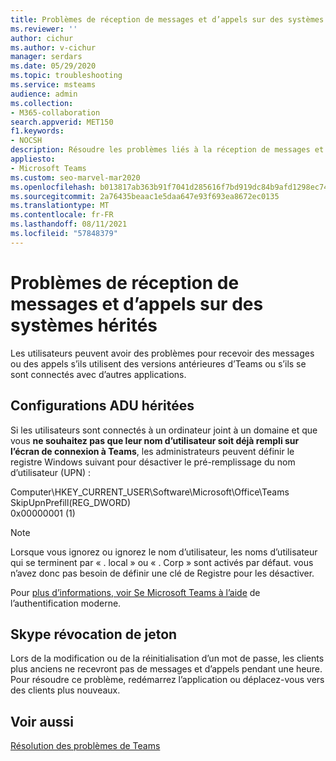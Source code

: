 ```yaml
---
title: Problèmes de réception de messages et d’appels sur des systèmes hérités dans Teams
ms.reviewer: ''
author: cichur
ms.author: v-cichur
manager: serdars
ms.date: 05/29/2020
ms.topic: troubleshooting
ms.service: msteams
audience: admin
ms.collection:
- M365-collaboration
search.appverid: MET150
f1.keywords:
- NOCSH
description: Résoudre les problèmes liés à la réception de messages et d’appels sur des systèmes hérités
appliesto:
- Microsoft Teams
ms.custom: seo-marvel-mar2020
ms.openlocfilehash: b013817ab363b91f7041d285616f7bd919dc84b9afd1298ec74d8e9dc64046a5
ms.sourcegitcommit: 2a76435beaac1e5daa647e93f693ea8672ec0135
ms.translationtype: MT
ms.contentlocale: fr-FR
ms.lasthandoff: 08/11/2021
ms.locfileid: "57848379"
---
```

# <a name="issues-receiving-messages-and-calls-on-legacy-systems"></a>Problèmes de réception de messages et d’appels sur des systèmes hérités

Les utilisateurs peuvent avoir des problèmes pour recevoir des messages ou des appels s’ils utilisent des versions antérieures d’Teams ou s’ils se sont connectés avec d’autres applications.

## <a name="legacy-adu-setups"></a>Configurations ADU héritées

 Si les utilisateurs sont connectés à un ordinateur joint à un domaine et que vous **ne souhaitez pas que leur nom d’utilisateur soit déjà rempli sur l’écran de connexion à Teams**, les administrateurs peuvent définir le registre Windows suivant pour désactiver le pré-remplissage du nom d’utilisateur (UPN) :

  Computer\HKEY_CURRENT_USER\Software\Microsoft\Office\Teams<br/>
  SkipUpnPrefill(REG_DWORD)<br/>
  0x00000001 (1)

> [!NOTE]
> Lorsque vous ignorez ou ignorez le nom d’utilisateur, les noms d’utilisateur qui se terminent par « . local » ou « . Corp » sont activés par défaut. vous n’avez donc pas besoin de définir une clé de Registre pour les désactiver.

Pour [plus d’informations, voir Se Microsoft Teams à l’aide](sign-in-teams.md) de l’authentification moderne.

## <a name="skype-token-revocation"></a>Skype révocation de jeton

Lors de la modification ou de la réinitialisation d’un mot de passe, les clients plus anciens ne recevront pas de messages et d’appels pendant une heure. Pour résoudre ce problème, redémarrez l’application ou déplacez-vous vers des clients plus nouveaux.


## <a name="related-topics"></a>Voir aussi

[Résolution des problèmes de Teams](/MicrosoftTeams/troubleshoot/teams)